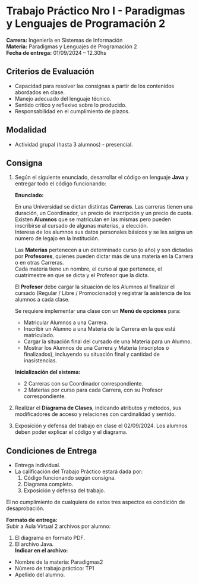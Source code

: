 # Trabajo Práctico Nro I - Paradigmas y Lenguajes de Programación 2

**Carrera:** Ingeniería en Sistemas de Información  
**Materia:** Paradigmas y Lenguajes de Programación 2  
**Fecha de entrega:** 01/09/2024 – 12.30hs

## Criterios de Evaluación
- Capacidad para resolver las consignas a partir de los contenidos abordados en clase.
- Manejo adecuado del lenguaje técnico.
- Sentido crítico y reflexivo sobre lo producido.
- Responsabilidad en el cumplimiento de plazos.

## Modalidad
- Actividad grupal (hasta 3 alumnos) - presencial.

## Consigna
1. Según el siguiente enunciado, desarrollar el código en lenguaje **Java** y entregar todo el código funcionando:

   **Enunciado:**

   En una Universidad se dictan distintas **Carreras**. Las carreras tienen una duración, un Coordinador, un precio de inscripción y un precio de cuota.  
   Existen **Alumnos** que se matriculan en las mismas pero pueden inscribirse al cursado de algunas materias, a elección.  
   Interesa de los alumnos sus datos personales básicos y se les asigna un número de legajo en la Institución.

   Las **Materias** pertenecen a un determinado curso (o año) y son dictadas por **Profesores**, quienes pueden dictar más de una materia en la Carrera o en otras Carreras.  
   Cada materia tiene un nombre, el curso al que pertenece, el cuatrimestre en que se dicta y el Profesor que la dicta.

   El **Profesor** debe cargar la situación de los Alumnos al finalizar el cursado (Regular / Libre / Promocionado) y registrar la asistencia de los alumnos a cada clase.

   Se requiere implementar una clase con un **Menú de opciones** para:
    - Matricular Alumnos a una Carrera.
    - Inscribir un Alumno a una Materia de la Carrera en la que está matriculado.
    - Cargar la situación final del cursado de una Materia para un Alumno.
    - Mostrar los Alumnos de una Carrera y Materia (inscriptos o finalizados), incluyendo su situación final y cantidad de inasistencias.

   **Inicialización del sistema:**
    - 2 Carreras con su Coordinador correspondiente.
    - 2 Materias por curso para cada Carrera, con su Profesor correspondiente.

2. Realizar el **Diagrama de Clases**, indicando atributos y métodos, sus modificadores de acceso y relaciones con cardinalidad y sentido.

3. Exposición y defensa del trabajo en clase el 02/09/2024. Los alumnos deben poder explicar el código y el diagrama.

## Condiciones de Entrega
- Entrega individual.
- La calificación del Trabajo Práctico estará dada por:
    1. Código funcionando según consigna.
    2. Diagrama completo.
    3. Exposición y defensa del trabajo.

El no cumplimiento de cualquiera de estos tres aspectos es condición de desaprobación.

**Formato de entrega:**  
Subir a Aula Virtual 2 archivos por alumno:
1. El diagrama en formato PDF.
2. El archivo Java.  
   **Indicar en el archivo:**
- Nombre de la materia: Paradigmas2
- Número de trabajo práctico: TP1
- Apellido del alumno.
